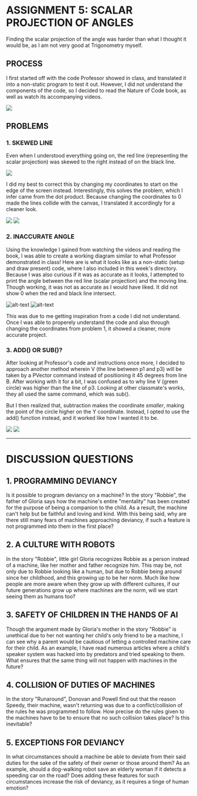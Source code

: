 # ASSIGNMENT 5: SCALAR PROJECTION OF ANGLES

Finding the scalar projection of the angle was harder than what I thought it would be, as I am not very good at Trigonometry myself.

## PROCESS

I first started off with the code Professor showed in class, and translated it into a non-static program to test it out. However, I did not understand the components of the code, so I decided to read the Nature of Code book, as well as watch its accompanying videos.

![](images/professorclass.png)

## PROBLEMS

### 1. SKEWED LINE

Even when I understood everything going on, the red line (representing the scalar projection) was skewed to the right instead of on the black line.

![](images/skew.png)

I did my best to correct this by changing my coordinates to start on the edge of the screen instead. Interestingly, this solves the problem, which I infer came from the dot product. Because changing the coordinates to 0 made the lines collide with the canvas, I translated it accordingly for a cleaner look.

![](images/coordinatechange.png)
![](images/translate.png)

### 2. INACCURATE ANGLE

Using the knowledge I gained from watching the videos and reading the book, I was able to create a working diagram similar to what Professor demonstrated in class! Here are is what it looks like as a non-static (setup and draw present) code, where  I also included in this week's directory. Because I was also curious if it was as accurate as it looks, I attempted to print the angle between the red line (scalar projection) and the moving line. Though working, it was not as accurate as I would have liked. It did not show 0 when the red and black line intersect.

![alt-text](images/projection.gif)
![alt-text](images/degrees.gif)

This was due to me getting inspiration from a code I did not understand. Once I was able to properely understand the code and also through changing the coordinates from problem 1, it showed a cleaner, more accurate project.

### 3. ADD() OR SUB()?

After looking at Professor's code and instructions once more, I decided to approach another method wherein V (the line between p1 and p3) will be taken by a PVector command instead of positioning it 45 degrees from line B. After working with it for a bit, I was confused as to why line V (green circle) was higher than the line of p3. Looking at other classmate's works, they all used the same command, which was sub().

But I then realized that, subtraction makes the coordinate *smaller*, making the point of the circle higher on the Y coordinate. Instead, I opted to use the add() function instead, and it worked like how I wanted it to be.

![](images/p3vconfusion.png)
![](images/p3vfix.png)

------------------------------

# DISCUSSION QUESTIONS

## 1. PROGRAMMING DEVIANCY
Is it possible to program deviancy on a machine? In the story "Robbie", the father of Gloria says how the machine's entire "mentality" has been created for the purpose of being a companion to the child. As a result, the machine can't help but be faithful and loving and kind. With this being said, why are there still many fears of machines approaching deviancy, if such a feature is not programmed into them in the first place?

## 2. A CULTURE WITH ROBOTS
In the story "Robbie", little girl Gloria recognizes Robbie as a person instead of a machine, like her mother and father recognize him. This may be, not only due to Robbie looking like a human, but due to Robbie being around since her childhood, and this growing up to be her norm. Much like how people are more aware when they grow up with different cultures, if our future generations grow up where machines are the norm, will we start seeing them as humans too?

## 3. SAFETY OF CHILDREN IN THE HANDS OF AI
Though the argument made by Gloria's mother in the story "Robbie" is unethical due to her not wanting her child's only friend to be a machine, I can see why a parent would be cautious of letting a controlled machine care for their child. As an example, I have read numerous articles where a child's speaker system was hacked into by predators and tried speaking to them. What ensures that the same thing will not happen with machines in the future?

## 4. COLLISION OF DUTIES OF MACHINES
In the story "Runaround", Donovan and Powell find out that the reason Speedy, their machine, wasn't returning was due to a conflict/collision of the rules he was programmed to follow. How precise do the rules given to the machines have to be to ensure that no such collision takes place? Is this inevitable?

## 5. EXCEPTIONS FOR DEVIANCY
In what circumstances should a machine be able to deviate from their said duties for the sake of the safety of their owner or those around them? As an example, should a dog-walking robot save an elderly woman if it detects a speeding car on the road? Does adding these features for such circumstances increase the risk of deviancy, as it requires a tinge of human emotion?
